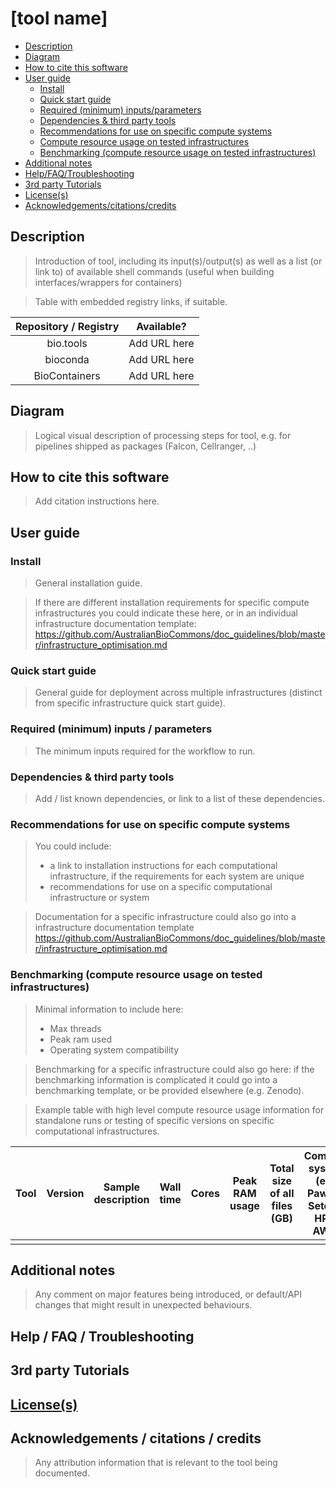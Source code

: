 [tool name]
==========

  - [Description](#description)
  - [Diagram](#diagram)
  - [How to cite this software](#how-to-cite-this-software)
  - [User guide](#user-guide)
      - [Install](#install)
      - [Quick start guide](#quick-start-guide)
      - [Required (minimum)
        inputs/parameters](#required-minimum-inputsparameters)
      - [Dependencies & third party tools](#dependencies--third-party-tools)
      - [Recommendations for use on specific compute systems](#recommendations-for-use-on-specific-compute-systems)
      - [Compute resource usage on tested
        infrastructures](#compute-resource-usage-across-tested-infrastructures)
      - [Benchmarking (compute resource usage on tested infrastructures)](#benchmarking--compute-resource-usage-on-tested-infrastructures-)
  - [Additional notes](#additional-notes)
  - [Help/FAQ/Troubleshooting](#helpfaqtroubleshooting)
  - [3rd party Tutorials](#3rd-party-tutorials)
  - [License(s)](#licenses)
  - [Acknowledgements/citations/credits](#acknowledgementscitationscredits)


## Description

> Introduction of tool, including its input(s)/output(s) as well as a list (or link to) of available shell commands (useful when building interfaces/wrappers for containers)

> Table with embedded registry links, if suitable.

| Repository / Registry  |   Available? |
|:----------------------:|-------------|
|       bio.tools        | Add URL here |
|        bioconda        | Add URL here |
|     BioContainers      | Add URL here |



## Diagram

> Logical visual description of processing steps for tool, e.g. for pipelines shipped as packages (Falcon, Cellranger, ..)


## How to cite this software

> Add citation instructions here.


## User guide


### Install

> General installation guide.

> If there are different installation requirements for specific compute infrastructures you could indicate these here, or in an individual infrastructure documentation template: https://github.com/AustralianBioCommons/doc_guidelines/blob/master/infrastructure_optimisation.md


### Quick start guide

> General guide for deployment across multiple infrastructures (distinct from specific infrastructure quick start guide).


### Required (minimum) inputs / parameters

> The minimum inputs required for the workflow to run.


### Dependencies & third party tools 

> Add / list known dependencies, or link to a list of these dependencies.


### Recommendations for use on specific compute systems

> You could include:
> + a link to installation instructions for each computational infrastructure, if the requirements for each system are unique 
> + recommendations for use on a specific computational infrastructure or system

> Documentation for a specific infrastructure could also go into a infrastructure documentation template https://github.com/AustralianBioCommons/doc_guidelines/blob/master/infrastructure_optimisation.md


### Benchmarking (compute resource usage on tested infrastructures)

> Minimal information to include here:
> - Max threads
> - Peak ram used
> - Operating system compatibility

> Benchmarking for a specific infrastructure could also go here: if the benchmarking information is complicated it could go into a benchmarking template, or be provided elsewhere (e.g. Zenodo).

> Example table with high level compute resource usage information for standalone runs or testing of specific versions on specific computational infrastructures.

| Tool | Version | Sample description | Wall time | Cores | Peak RAM usage | Total size of all files (GB) | Compute system (e.g. Pawsey Setonix HPC, AWS) | Scheduler | Year-Month |
| ----- | ------- | ------------------ | --------- | ----- | -------------------------- |------------------------------| ------- | --------- | ---------- |
|       |         |                    |           |       |                            |                              |         |           |            |


## Additional notes

> Any comment on major features being introduced, or default/API changes that might result in unexpected behaviours.


## Help / FAQ / Troubleshooting


## 3rd party Tutorials 


## [License(s)](../LICENSE.md)


## Acknowledgements / citations / credits

> Any attribution information that is relevant to the tool being documented.